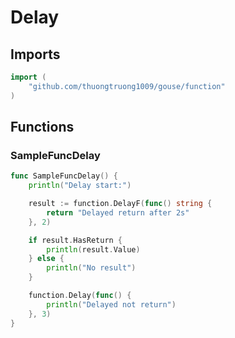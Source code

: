 # Delay

## Imports

```go
import (
	"github.com/thuongtruong1009/gouse/function"
)
```
## Functions


### SampleFuncDelay

```go
func SampleFuncDelay() {
	println("Delay start:")

	result := function.DelayF(func() string {
		return "Delayed return after 2s"
	}, 2)

	if result.HasReturn {
		println(result.Value)
	} else {
		println("No result")
	}

	function.Delay(func() {
		println("Delayed not return")
	}, 3)
}
```
